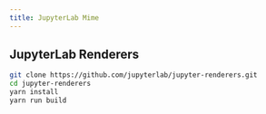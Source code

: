 ```yaml
---
title: JupyterLab Mime
---
```


## JupyterLab Renderers

```bash
git clone https://github.com/jupyterlab/jupyter-renderers.git
cd jupyter-renderers
yarn install
yarn run build
```

